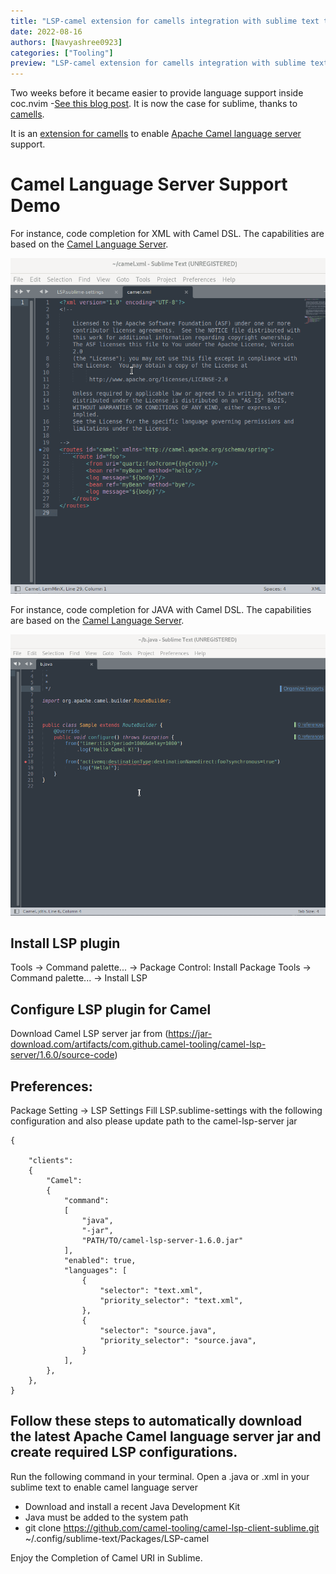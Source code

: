 ```yaml
---
title: "LSP-camel extension for camells integration with sublime text to enable Apache Camel Language Server"
date: 2022-08-16
authors: [Navyashree0923]
categories: ["Tooling"]
preview: "LSP-camel extension for camells integration with sublime text to enable Apache Camel Language Server"
---
```


Two weeks before it became easier to provide language support inside coc.nvim -[See this blog post](/blog/2022/07/coc-nvim-camel-lsp/). It is now the case for sublime, thanks to [camells](https://github.com/camel-tooling/camel-lsp-client-sublime).

It is an [extension for camells](https://github.com/sublimelsp) to enable [Apache Camel language server](https://github.com/camel-tooling/camel-language-server) support.

# Camel Language Server Support Demo

For instance, code completion for XML with Camel DSL. The capabilities are based on the [Camel Language Server](https://github.com/camel-tooling/camel-language-server/).

![Demo](images/xmlsublime.gif)


For instance, code completion for JAVA with Camel DSL. The capabilities are based on the [Camel Language Server](https://github.com/camel-tooling/camel-language-server/).

![Demo](images/javasublime.gif)

## Install LSP plugin
Tools -> Command palette... -> Package Control: Install Package
Tools -> Command palette... -> Install LSP

## Configure LSP plugin for Camel
Download Camel LSP server jar from (https://jar-download.com/artifacts/com.github.camel-tooling/camel-lsp-server/1.6.0/source-code)

## Preferences: 
Package Setting -> LSP Settings
Fill LSP.sublime-settings with the following configuration and also please update path to the camel-lsp-server jar
```
{

	"clients":
	{
		"Camel":
		{
			"command":
			[
				"java",
				"-jar",
				"PATH/TO/camel-lsp-server-1.6.0.jar"
			],
			"enabled": true,
			"languages": [
				{
					"selector": "text.xml",
					"priority_selector": "text.xml",
				},
				{
					"selector": "source.java",
					"priority_selector": "source.java",
				}
			],
		},
	},
}
```
## Follow these steps to automatically download the latest Apache Camel language server jar and create required LSP configurations.
Run the following command in your terminal. Open a .java or .xml in your sublime text to enable camel language server
- Download and install a recent Java Development Kit
- Java must be added to the system path
- git clone https://github.com/camel-tooling/camel-lsp-client-sublime.git ~/.config/sublime-text/Packages/LSP-camel

Enjoy the Completion of Camel URI in Sublime.

